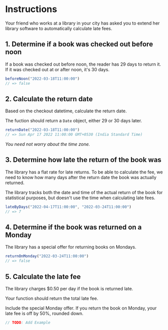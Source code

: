 # Instructions

Your friend who works at a library in your city has asked you to extend her library software to automatically calculate late fees.

## 1. Determine if a book was checked out before noon

If a book was checked out before noon, the reader has 29 days to return it. If it was checked out at or after noon, it's 30 days.

```javascript
beforeNoon("2022-03-18T11:00:00")
// => false
```

## 2. Calculate the return date

Based on the checkout datetime, calculate the return date.

The fuction should return a `Date` object, either 29 or 30 days later.

```javascript
returnDate("2022-03-18T11:00:00")
// => Sun Apr 17 2022 11:00:00 GMT+0530 (India Standard Time)
```

_You need not worry about the time zone._

## 3. Determine how late the return of the book was

The library has a flat rate for late returns. To be able to calculate the fee, we need to know how many days after the return date the book was actually returned.

The library tracks both the date and time of the actual return of the book for statistical purposes, but doesn't use the time when calculating late fees.

```javascript
lateByDays("2022-04-17T11:00:00", "2022-03-24T11:00:00")
// => 7
```

## 4. Determine if the book was returned on a Monday

The library has a special offer for returning books on Mondays.

```javascript
returnOnMonday("2022-03-24T11:00:00")
// => false
```

## 5. Calculate the late fee

The library charges $0.50 per day if the book is returned late.

Your function should return the total late fee.

Include the special Monday offer. If you return the book on Monday, your late fee is off by 50%, rounded down.
 
```javascript
// TODO: Add Example
```